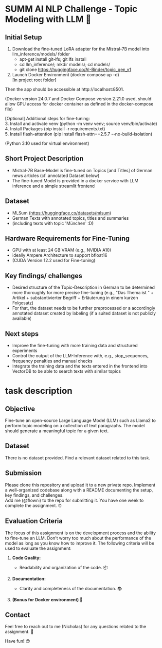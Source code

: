# SUMM AI NLP Challenge - Topic Modeling with LLM 🚀

## Initial Setup
1. Download the fine-tuned LoRA adapter for the Mistral-7B model into llm_inference/models/ folder
   * apt-get install git-lfs; git lfs install
   * cd llm_inference/; mkdir models/; cd models/
   * git clone https://huggingface.co/AI-Binder/topic_gen_v1
2. Launch Docker Environment (docker compose up -d)  
[in project root folder]

Then the app should be accessible at http://localhost:8501.

(Docker version 24.0.7 and Docker Compose version 2.21.0 used, should allow GPU access for docker container as defined in the docker-compose file)

[Optional] Additional steps for fine-tuning:  
3. Install and activate venv (python -m venv venv; source venv/bin/activate)  
4. Install Packages (pip install -r requirements.txt)  
5. Install flash-attention (pip install flash-attn==2.5.7 --no-build-isolation)

(Python 3.10 used for virtual environment)

## Short Project Description
- Mistral-7B Base-Model is fine-tuned on Topics [and Titles] of German news articles (cf. annotated Dataset below)
- The fine-tuned Model is provided in a docker service with LLM inference and a simple streamlit frontend

## Dataset
- MLSum (https://huggingface.co/datasets/mlsum)
- German Texts with annotated topics, titles and summaries 
- (including texts with topic 'München' :D)

## Hardware Requirements for Fine-Tuning
- GPU with at least 24 GB VRAM (e.g., NVIDIA A10)
- ideally Ampere Architecture to support bfloat16 
- (CUDA Version 12.2 used for Fine-tuning)

## Key findings/ challenges
- Desired structure of the Topic-Description in German to be determined more thoroughly for more precise fine-tuning (e.g., "Das Thema ist " + Artikel + substantivierter Begriff + Erläuterung in einem kurzen Folgesatz)
- For that, the dataset needs to be further preprocessed or a accordingly annotated dataset created by labeling (if a suited dataset is not publicly available) 

## Next steps
- Improve the fine-tuning with more training data and structured experiments
- Control the output of the LLM-Inference with, e.g., stop_sequences, frequency penalties and manual checks
- Integrate the training data and the texts entered in the frontend into VectorDB to be able to search texts with similar topics


# task description

## Objective
Fine-tune an open-source Large Language Model (LLM) such as Llama2 to perform topic modeling on a collection of text paragraphs. The model should generate a meaningful topic for a given text.

## Dataset
There is no dataset provided. Find a relevant dataset related to this task.

## Submission
Please clone this repository and upload it to a new private repo.
Implement a well-organized codebase along with a README documenting the setup, key findings, and challenges.  
Add me (@flowni) to the repo for submitting it.
You have one week to complete the assignment. ⏰

## Evaluation Criteria
The focus of this assignment is on the development process and the ability to fine-tune an LLM. Don't worry too much about the performance of the model as long as you know how to improve it.
The following criteria will be used to evaluate the assignment:

1. **Code Quality:**
   - Readability and organization of the code. 📦

2. **Documentation:**
   - Clarity and completeness of the documentation. 📚

3. **(Bonus for Docker environment) 🐳**

## Contact
Feel free to reach out to me (Nicholas) for any questions related to the assignment. 📧

Have fun! 😊
